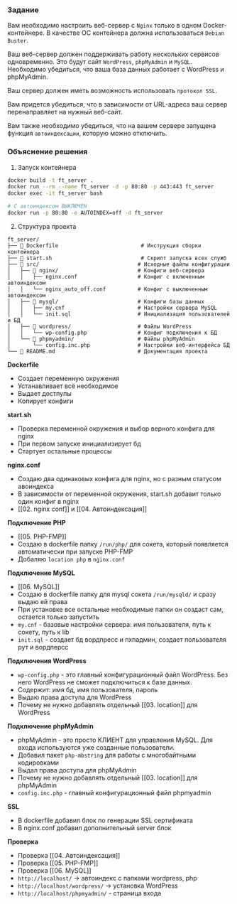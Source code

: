 ### Задание

Вам необходимо настроить веб-сервер с `Nginx` только в одном Docker-контейнере. В качестве ОС контейнера должна использоваться `Debian Buster`.

Ваш веб-сервер должен поддерживать работу нескольких сервисов одновременно. Это будут сайт `WordPress`, `phpMyAdmin` и `MySQL`. Необходимо убедиться, что ваша база данных работает с WordPress и phpMyAdmin.

Ваш сервер должен иметь возможность использовать `протокол SSL`.

Вам придется убедиться, что в зависимости от URL-адреса ваш сервер перенаправляет на нужный веб-сайт.

Вам также необходимо убедиться, что на вашем сервере запущена функция `автоиндексации`, которую можно отключить.



### Объяснение решения

1. Запуск контейнера
```bash
docker build -t ft_server . 
docker run --rm --name ft_server -d -p 80:80 -p 443:443 ft_server
docker exec -it ft_server bash

# С автоиндексом ВЫКЛЮЧЕН
docker run -p 80:80 -e AUTOINDEX=off -d ft_server
```

2. Структура проекта
```text
ft_server/
├── 🐳 Dockerfile                          # Инструкция сборки контейнера
├── 🚀 start.sh                            # Скрипт запуска всех служб
├── 📁 src/                               # Исходные файлы конфигурации
│   ├── 📁 nginx/                         # Конфиги веб-сервера
│   │   ├── nginx.conf                   # Конфиг с включенным автоиндексом
│   │   └── nginx_auto_off.conf          # Конфиг с выключенным автоиндексом
│   ├── 📁 mysql/                         # Конфиги базы данных  
│   │   ├── my.cnf                       # Настройки сервера MySQL
│   │   └── init.sql                     # Инициализация пользователей и БД
│   ├── 📁 wordpress/                     # Файлы WordPress
│   │   └── wp-config.php                # Конфиг подключения к БД
│   └── 📁 phpmyadmin/                    # Файлы phpMyAdmin
│       └── config.inc.php               # Настройки веб-интерфейса БД
└── 📄 README.md                          # Документация проекта
```

**Dockerfile**
- Создает переменную окружения
- Устанавливает всё необходимое
- Выдает достпупы
- Копирует конфиги

**start.sh**
- Проверка переменной окружения и выбор верного конфига для nginx
- При первом запуске инициализирует бд
- Стартует остальные процессы

**nginx.conf**
- Создаю два одинаковых конфига для nginx, но с разным статусом авоиндекса
- В зависимости от переменной окружения, start.sh добавит только один конфиг в nginx
- [[02. nginx conf]] и [[04. Автоиндексация]]

**Подключение PHP**
- [[05. PHP-FMP]]
- Создаю в dockerfile папку `/run/php/` для сокета, который появляется автоматически при запуске PHP-FMP
- Добаляю `location php` в `nginx.conf`

**Подключение MySQL**
- [[06. MySQL]]
- Создаю в dockerfile папку для mysql сокета `/run/mysqld/` и сразу выдаю ей права
- При установке все остальные необходимые папки он создаст сам, остается только запустить
- `my.cnf` - базовые настройки сервера: имя пользователя, путь к сокету, путь к lib
- `init.sql` - создает бд вордпресс и пхпадмин, создает пользователя рут и вордперсс

**Подключения WordPress**
- `wp-config.php` - это главный конфигурационный файл WordPress. Без него WordPress не сможет подключиться к базе данных.
- Содержит: имя бд, имя пользователя, пароль
- Выдаю права доступа для WordPress
- Почему не нужно добавлять отдельный [[03. location]] для WordPress
 
**Подключение phpMyAdmin**
- phpMyAdmin - это просто КЛИЕНТ для управления MySQL. Для входа используются уже созданные пользователи.
- Добавил пакет `php-mbstring` для работы с многобайтными кодировками
- Выдал права доступа для phpMyAdmin
- Почему не нужно добавлять отдельный [[03. location]] для phpMyAdmin
- `config.inc.php` - главный конфигурационный файл phpmyadmin

**SSL**
- В dockerfile добавил блок по генерации SSL сертификата
- В nginx.conf добавил дополнительный server блок
 
**Проверка**
- Проверка [[04. Автоиндексация]]
- Проверка [[05. PHP-FMP]]
- Проверка [[06. MySQL]]
- `http://localhost/` → автоиндекс с папками wordpress, php
- `http://localhost/wordpress/` → установка WordPress
- `http://localhost/phpmyadmin/` - страница входа

